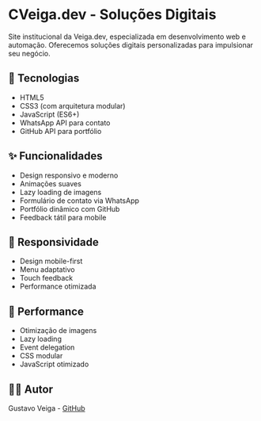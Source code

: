 # CVeiga.dev - Soluções Digitais

Site institucional da Veiga.dev, especializada em desenvolvimento web e automação. Oferecemos soluções digitais personalizadas para impulsionar seu negócio.

## 🚀 Tecnologias

- HTML5
- CSS3 (com arquitetura modular)
- JavaScript (ES6+)
- WhatsApp API para contato
- GitHub API para portfólio

## ✨ Funcionalidades

- Design responsivo e moderno
- Animações suaves
- Lazy loading de imagens
- Formulário de contato via WhatsApp
- Portfólio dinâmico com GitHub
- Feedback tátil para mobile


## 📱 Responsividade

- Design mobile-first
- Menu adaptativo
- Touch feedback
- Performance otimizada

## 🎯 Performance

- Otimização de imagens
- Lazy loading
- Event delegation
- CSS modular
- JavaScript otimizado

## 👨‍💻 Autor

Gustavo Veiga - [GitHub](https://github.com/VeigaGustavo) 
